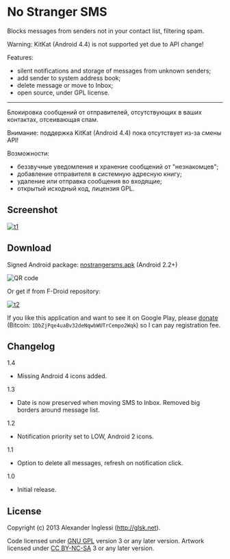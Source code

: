 # No Stranger SMS

Blocks messages from senders not in your contact list, filtering spam.

Warning: KitKat (Android 4.4) is not supported yet due to API change!

Features:

* silent notifications and storage of messages from unknown senders;
* add sender to system address book;
* delete message or move to Inbox;
* open source, under GPL license.

---
Блокировка сообщений от отправителей, отсутствующих в ваших контактах, отсеивающая спам.

Внимание: поддержка KitKat (Android 4.4) пока отсутствует из-за смены API!

Возможности:

* беззвучные уведомления и хранение сообщений от "незнакомцев";
* добавление отправителя в системную адресную книгу;
* удаление или отправка сообщения во входящие;
* открытый исходный код, лицензия GPL.

## Screenshot

[![t1]][1]

[t1]: http://glsk.net/wp-content/uploads/2013/08/nostrangersms_02-180x300.png
[1]: http://glsk.net/wp-content/uploads/2013/08/nostrangersms_02.png

## Download

Signed Android package: [nostrangersms.apk](http://glsk.net/playground/android/nostrangersms.apk) (Android 2.2+)

![QR code](http://glsk.net/playground/android/nostrangersms_qr.png "QR code")

Or get if from F-Droid repository:

[![t2]][2]

[t2]: http://glsk.net/wp-content/uploads/2013/08/get_it_on_f-droid_45.png
[2]: https://f-droid.org/repository/browse/?fdid=ru.glesik.nostrangersms

If you like this application and want to see it on Google Play, please [donate](https://www.paypal.com/cgi-bin/webscr?cmd=_s-xclick&hosted_button_id=JHX494AFDUU24) (Bitcoin: `1DbZjPqe4uaBv32deNqwbWUTrCempo2Wqk`) so I can pay registration fee.

## Changelog

1.4

 * Missing Android 4 icons added.

1.3

 * Date is now preserved when moving SMS to Inbox. Removed big borders around message list.

1.2

 * Notification priority set to LOW, Android 2 icons.

1.1

 * Option to delete all messages, refresh on notification click.

1.0

 * Initial release.

## License

Copyright (c) 2013 Alexander Inglessi (http://glsk.net).

Code licensed under [GNU GPL](http://www.gnu.org/licenses/gpl.html) version 3 or any later version. Artwork licensed under [CC BY-NC-SA](http://creativecommons.org/licenses/by-nc-sa/3.0/) 3 or any later version.
